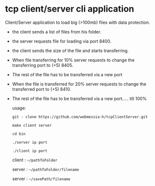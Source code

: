 # tcp client/server cli application
Client/Server application to load big (>100mb) files with data protection.
- the client sends a list of files from his folder.
- the server requests file for loading via port 8400.
- the client sends the size of the file and starts transferring.
- When file transferring for 10% server requests to change the transferring port to (+5) 8405.
- The rest of the file has to be transferred via a new port
- When the file is transferred for 20%  server requests to change the transferred port to (+5) 8410.
- The rest of the file has to be transferred via a new port..... till 100%

  usage:

  ```git - clone https://github.com/webmessia-h/tcpClientServer.git```

  ```make client server```

  ```cd bin```

  ```./server ip port```

  ```./client ip port```

  client : ```~/pathToFolder```

  server : ```~/pathToFolder/filename```

  server : ```~/savePath/filename```
